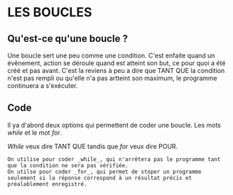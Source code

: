 # LES BOUCLES

## Qu'est-ce qu'une boucle ?

Une boucle sert une peu comme une condition. C'est enfaite quand un évênement, action se déroule quand est atteint son but, ce pour quoi a été créé et pas avant.
C'est la reviens à peu a dire que TANT QUE la condition n'est pas rempli ou qu'elle n'a pas artteint son maximum, le programme continuera a s'exécuter.

## Code

Il ya d'abord deux options qui permettent de coder une boucle. Les mots _while_ et le mot _for_. 

_While_ veux dire TANT QUE tandis que _for_ veux dire POUR.

    On utilise pour coder _while_, qui n'arrêtera pas le programme tant que la condition ne sera pas vérifiée.
    On utilse pour coder _for_, qui permet de stoper un programme seulement si la réponse correspond à un résultat précis et préalablement enregistré.
